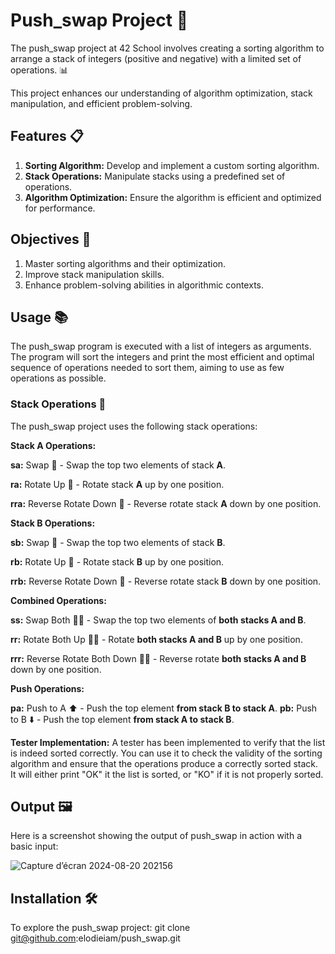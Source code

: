 # Push_swap Project 🔄
The push_swap project at 42 School involves creating a sorting algorithm to arrange a stack of integers (positive and negative) with a limited set of operations. 📊

This project enhances our understanding of algorithm optimization, stack manipulation, and efficient problem-solving. 

## Features 📋
1. **Sorting Algorithm:** Develop and implement a custom sorting algorithm.
2. **Stack Operations:** Manipulate stacks using a predefined set of operations.
3. **Algorithm Optimization:** Ensure the algorithm is efficient and optimized for performance.

## Objectives 🎯
1. Master sorting algorithms and their optimization.
2. Improve stack manipulation skills.
3. Enhance problem-solving abilities in algorithmic contexts.

## Usage 📚
The push_swap program is executed with a list of integers as arguments. 
The program will sort the integers and print the most efficient and optimal sequence of operations needed to sort them, aiming to use as few operations as possible.

### Stack Operations 🔄
The push_swap project uses the following stack operations:

**Stack A Operations:**

**sa:** Swap 🔄 - Swap the top two elements of stack **A**.

**ra:** Rotate Up 🔼 - Rotate stack **A** up by one position.

**rra:** Reverse Rotate Down 🔽 - Reverse rotate stack **A** down by one position.


**Stack B Operations:**

**sb:** Swap 🔄 - Swap the top two elements of stack **B**.

**rb:** Rotate Up 🔼 - Rotate stack **B** up by one position.

**rrb:** Reverse Rotate Down 🔽 - Reverse rotate stack **B** down by one position.


**Combined Operations:**

**ss:** Swap Both 🔄🔄 - Swap the top two elements of **both stacks A and B**.

**rr:** Rotate Both Up 🔼🔼 - Rotate **both stacks A and B** up by one position.

**rrr:** Reverse Rotate Both Down 🔽🔽 - Reverse rotate **both stacks A and B** down by one position.


**Push Operations:**

**pa:** Push to A ⬆️ - Push the top element **from stack B to stack A**.
**pb:** Push to B ⬇️ - Push the top element **from stack A to stack B**.


**Tester Implementation:** A tester has been implemented to verify that the list is indeed sorted correctly. You can use it to check the validity of the sorting algorithm and ensure that the operations produce a correctly sorted stack. It will either print "OK" it the list is sorted, or "KO" if it is not properly sorted.

## Output 🖼️
Here is a screenshot showing the output of push_swap in action with a basic input:

![Capture d’écran 2024-08-20 202156](https://github.com/user-attachments/assets/419ec272-8ae8-4ba1-8e3a-d63044f24d83)
## Installation 🛠️
To explore the push_swap project:
git clone git@github.com:elodieiam/push_swap.git
